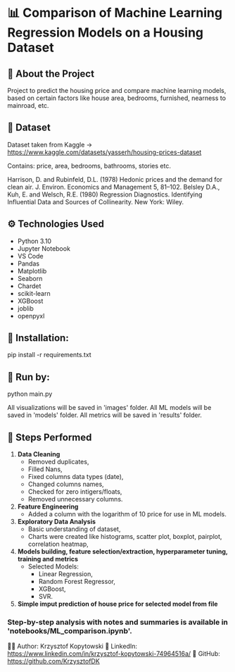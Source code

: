 # 📊 Comparison of Machine Learning Regression Models on a Housing Dataset

## 🧠 About the Project
Project to predict the housing price and compare machine learning models, based on certain factors like house area, bedrooms, furnished, nearness to mainroad, etc.

## 📁 Dataset
Dataset taken from Kaggle -> https://www.kaggle.com/datasets/yasserh/housing-prices-dataset

Contains: price, area, bedrooms, bathrooms, stories etc.

Harrison, D. and Rubinfeld, D.L. (1978) Hedonic prices and the demand for clean air. J. Environ. Economics and Management 5, 81–102.
Belsley D.A., Kuh, E. and Welsch, R.E. (1980) Regression Diagnostics. Identifying Influential Data and Sources of Collinearity. New York: Wiley.

## ⚙️ Technologies Used
- Python 3.10
- Jupyter Notebook
- VS Code
- Pandas
- Matplotlib
- Seaborn
- Chardet
- scikit-learn
- XGBoost
- joblib
- openpyxl

## 🔧 Installation:
pip install -r requirements.txt
## 🔧 Run by:
python main.py

All visualizations will be saved in 'images' folder.
All ML models will be saved in 'models' folder.
All metrics will be saved in 'results' folder.

## 🧪 Steps Performed
1. **Data Cleaning**
   - Removed duplicates,
   - Filled Nans,
   - Fixed columns data types (date),
   - Changed columns names,
   - Checked for zero intigers/floats,
   - Removed unnecessary columns.
2. **Feature Engineering**
   - Added a column with the logarithm of 10 price for use in ML models.
3. **Exploratory Data Analysis**
   - Basic understanding of dataset,
   - Charts were created like histograms, scatter plot, boxplot, pairplot, correlation heatmap,
4. **Models building, feature selection/extraction, hyperparameter tuning, training and metrics**
   - Selected Models:
      + Linear Regression,
      + Random Forest Regressor,
      + XGBoost,
      + SVR.
5. **Simple imput prediction of house price for selected model from file**

### Step-by-step analysis with notes and summaries is available in 'notebooks/ML_comparison.ipynb'.

🧑‍💼 Author: Krzysztof Kopytowski
📎 LinkedIn: https://www.linkedin.com/in/krzysztof-kopytowski-74964516a/
📎 GitHub: https://github.com/KrzysztofDK